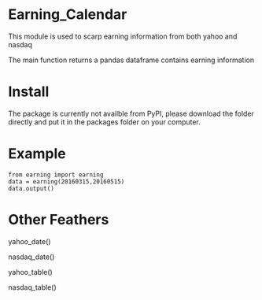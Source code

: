 # Earning_Calendar
This module is used to scarp earning information from both yahoo and nasdaq

The main function returns a pandas dataframe contains earning information


# Install
The package is currently not availble from PyPI, please download the folder directly and put it in the packages folder on your computer.

# Example
```
from earning import earning
data = earning(20160315,20160515)   
data.output()            
```
# Other Feathers
yahoo_date()  

nasdaq_date()

yahoo_table()

nasdaq_table()



